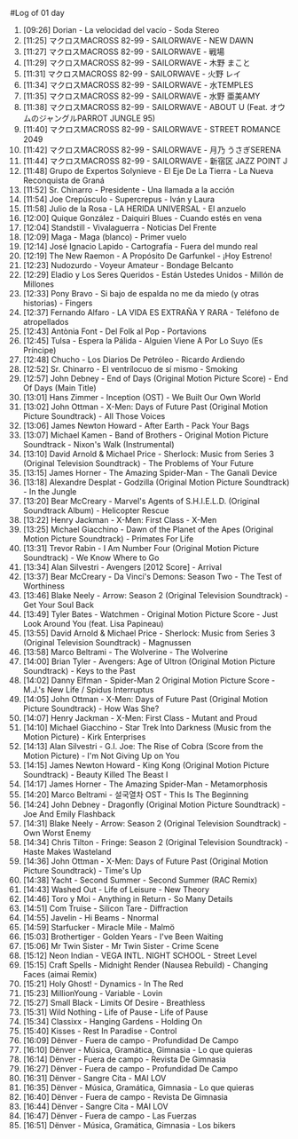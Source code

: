 #Log of 01 day

1. [09:26] Dorian - La velocidad del vacío - Soda Stereo
1. [11:25] マクロスMACROSS 82-99 - SAILORWAVE - NEW DAWN
1. [11:27] マクロスMACROSS 82-99 - SAILORWAVE - 戦場
1. [11:29] マクロスMACROSS 82-99 - SAILORWAVE - 木野 まこと
1. [11:31] マクロスMACROSS 82-99 - SAILORWAVE - 火野 レイ
1. [11:34] マクロスMACROSS 82-99 - SAILORWAVE - 水TEMPLES
1. [11:35] マクロスMACROSS 82-99 - SAILORWAVE - 水野 亜美AMY
1. [11:38] マクロスMACROSS 82-99 - SAILORWAVE - ABOUT U (Feat. オウムのジャングルPARROT JUNGLE 95)
1. [11:40] マクロスMACROSS 82-99 - SAILORWAVE - STREET ROMANCE 2049
1. [11:42] マクロスMACROSS 82-99 - SAILORWAVE - 月乃 うさぎSERENA
1. [11:44] マクロスMACROSS 82-99 - SAILORWAVE - 新宿区 JAZZ POINT J
1. [11:48] Grupo de Expertos Solynieve - El Eje De La Tierra - La Nueva Reconquista de Graná
1. [11:52] Sr. Chinarro - Presidente - Una llamada a la acción
1. [11:54] Joe Crepúsculo - Supercrepus - Iván y Laura
1. [11:58] Julio de la Rosa - LA HERIDA UNIVERSAL - El anzuelo
1. [12:00] Quique González - Daiquiri Blues - Cuando estés en vena
1. [12:04] Standstill - Vivalaguerra - Noticias Del Frente
1. [12:09] Maga - Maga (blanco) - Primer vuelo
1. [12:14] José Ignacio Lapido - Cartografía - Fuera del mundo real
1. [12:19] The New Raemon - A Propósito De Garfunkel - ¡Hoy Estreno!
1. [12:23] Nudozurdo - Voyeur Amateur - Bondage Belcanto
1. [12:29] Eladio y Los Seres Queridos - Están Ustedes Unidos - Millón de Millones
1. [12:33] Pony Bravo - Si bajo de espalda no me da miedo (y otras historias) - Fingers
1. [12:37] Fernando Alfaro - LA VIDA ES EXTRAÑA Y RARA - Teléfono de atropellados
1. [12:43] Antònia Font - Del Folk al Pop - Portavions
1. [12:45] Tulsa - Espera la Pálida - Alguien Viene A Por Lo Suyo (Es Príncipe)
1. [12:48] Chucho - Los Diarios De Petróleo - Ricardo Ardiendo
1. [12:52] Sr. Chinarro - El ventrílocuo de sí mismo - Smoking
1. [12:57] John Debney - End of Days (Original Motion Picture Score) - End Of Days (Main Title)
1. [13:01] Hans Zimmer - Inception (OST) - We Built Our Own World
1. [13:02] John Ottman - X-Men: Days of Future Past (Original Motion Picture Soundtrack) - All Those Voices
1. [13:06] James Newton Howard - After Earth - Pack Your Bags
1. [13:07] Michael Kamen - Band of Brothers - Original Motion Picture Soundtrack - Nixon's Walk (Instrumental)
1. [13:10] David Arnold & Michael Price - Sherlock: Music from Series 3 (Original Television Soundtrack) - The Problems of Your Future
1. [13:15] James Horner - The Amazing Spider-Man - The Ganali Device
1. [13:18] Alexandre Desplat - Godzilla (Original Motion Picture Soundtrack) - In the Jungle
1. [13:20] Bear McCreary - Marvel's Agents of S.H.I.E.L.D. (Original Soundtrack Album) - Helicopter Rescue
1. [13:22] Henry Jackman - X-Men: First Class - X-Men
1. [13:25] Michael Giacchino - Dawn of the Planet of the Apes (Original Motion Picture Soundtrack) - Primates For Life
1. [13:31] Trevor Rabin - I Am Number Four (Original Motion Picture Soundtrack) - We Know Where to Go
1. [13:34] Alan Silvestri - Avengers [2012 Score] - Arrival
1. [13:37] Bear McCreary - Da Vinci's Demons: Season Two - The Test of Worthiness
1. [13:46] Blake Neely - Arrow: Season 2 (Original Television Soundtrack) - Get Your Soul Back
1. [13:49] Tyler Bates - Watchmen - Original Motion Picture Score - Just Look Around You (feat. Lisa Papineau)
1. [13:55] David Arnold & Michael Price - Sherlock: Music from Series 3 (Original Television Soundtrack) - Magnussen
1. [13:58] Marco Beltrami - The Wolverine - The Wolverine
1. [14:00] Brian Tyler - Avengers: Age of Ultron (Original Motion Picture Soundtrack) - Keys to the Past
1. [14:02] Danny Elfman - Spider-Man 2 Original Motion Picture Score - M.J.'s New Life / Spidus Interruptus
1. [14:05] John Ottman - X-Men: Days of Future Past (Original Motion Picture Soundtrack) - How Was She?
1. [14:07] Henry Jackman - X-Men: First Class - Mutant and Proud
1. [14:10] Michael Giacchino - Star Trek Into Darkness (Music from the Motion Picture) - Kirk Enterprises
1. [14:13] Alan Silvestri - G.I. Joe: The Rise of Cobra (Score from the Motion Picture) - I'm Not Giving Up on You
1. [14:15] James Newton Howard - King Kong (Original Motion Picture Soundtrack) - Beauty Killed The Beast I
1. [14:17] James Horner - The Amazing Spider-Man - Metamorphosis
1. [14:20] Marco Beltrami - 설국열차 OST - This Is The Beginning
1. [14:24] John Debney - Dragonfly (Original Motion Picture Soundtrack) - Joe And Emily Flashback
1. [14:31] Blake Neely - Arrow: Season 2 (Original Television Soundtrack) - Own Worst Enemy
1. [14:34] Chris Tilton - Fringe: Season 2 (Original Television Soundtrack) - Haste Makes Wasteland
1. [14:36] John Ottman - X-Men: Days of Future Past (Original Motion Picture Soundtrack) - Time's Up
1. [14:38] Yacht - Second Summer - Second Summer (RAC Remix)
1. [14:43] Washed Out - Life of Leisure - New Theory
1. [14:46] Toro y Moi - Anything in Return - So Many Details
1. [14:51] Com Truise - Silicon Tare - Diffraction
1. [14:55] Javelin - Hi Beams - Nnormal
1. [14:59] Starfucker - Miracle Mile - Malmö
1. [15:03] Brothertiger - Golden Years - I've Been Waiting
1. [15:06] Mr Twin Sister - Mr Twin Sister - Crime Scene
1. [15:12] Neon Indian - VEGA INTL. NIGHT SCHOOL - Street Level
1. [15:15] Craft Spells - Midnight Render (Nausea Rebuild) - Changing Faces (aimai Remix)
1. [15:21] Holy Ghost! - Dynamics - In The Red
1. [15:23] MillionYoung - Variable - Lovin
1. [15:27] Small Black - Limits Of Desire - Breathless
1. [15:31] Wild Nothing - Life of Pause - Life of Pause
1. [15:34] Classixx - Hanging Gardens - Holding On
1. [15:40] Kisses - Rest In Paradise - Control
1. [16:09] Dënver - Fuera de campo - Profundidad De Campo
1. [16:10] Dënver - Música, Gramática, Gimnasia - Lo que quieras
1. [16:14] Dënver - Fuera de campo - Revista De Gimnasia
1. [16:27] Dënver - Fuera de campo - Profundidad De Campo
1. [16:31] Dënver - Sangre Cita - MAI LOV
1. [16:35] Dënver - Música, Gramática, Gimnasia - Lo que quieras
1. [16:40] Dënver - Fuera de campo - Revista De Gimnasia
1. [16:44] Dënver - Sangre Cita - MAI LOV
1. [16:47] Dënver - Fuera de campo - Las Fuerzas
1. [16:51] Dënver - Música, Gramática, Gimnasia - Los bikers
